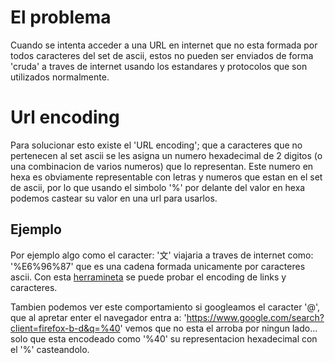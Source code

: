 # El problema
Cuando se intenta acceder a una URL en internet que no esta formada por todos caracteres del set de ascii, estos no pueden ser enviados de forma 'cruda' a traves de internet usando
los estandares y protocolos que son utilizados normalmente.

# Url encoding
Para solucionar esto existe el 'URL encoding'; que a caracteres que no pertenecen al set ascii se les asigna un numero hexadecimal de 2 digitos (o una combinacion de varios numeros) 
que lo representan. Este numero en hexa es obviamente representable con letras y numeros que estan en el set de ascii, por lo que usando el simbolo '%' por delante del valor en hexa
podemos castear su valor en una url para usarlos.

## Ejemplo
Por ejemplo algo como el caracter: '文' viajaria a traves de internet como: '%E6%96%87' que es una cadena formada unicamente por caracteres ascii.
Con esta [herramineta](https://www.urlencoder.org/es/) se puede probar el encoding de links y caracteres.

Tambien podemos ver este comportamiento si googleamos el caracter '@', que al apretar enter el navegador entra a: 'https://www.google.com/search?client=firefox-b-d&q=%40'
vemos que no esta el arroba por ningun lado... solo que esta encodeado como '%40' su representacion hexadecimal con el '%' casteandolo.

